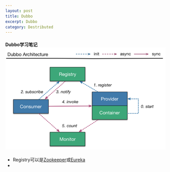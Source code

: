 ```yaml
---
layout: post
title: Dubbo
excerpt: Dubbo
category: Destributed
---
```


#### Dubbo学习笔记 ![Dubbo](https://raw.githubusercontent.com/MichaelYgZhang/michaelygzhang.github.io/master/images/dubbo.png)
- Registry可以是[Zookeeper](http://zookeeper.apache.org/)或[Eureka](https://github.com/Netflix/eureka)
- 

